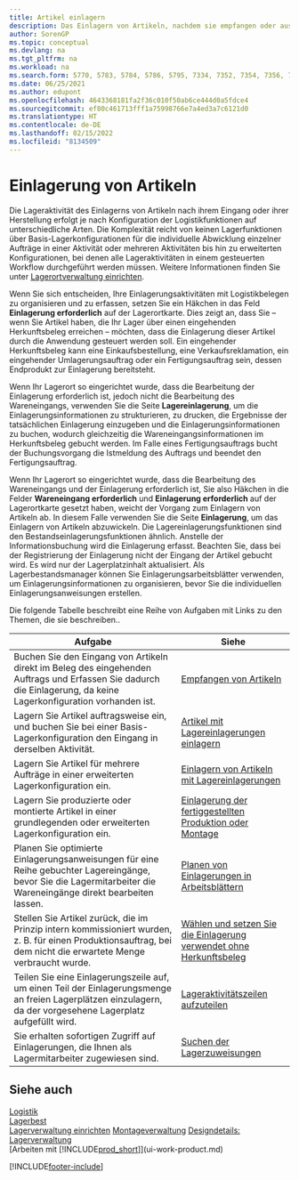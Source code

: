 ```yaml
---
title: Artikel einlagern
description: Das Einlagern von Artikeln, nachdem sie empfangen oder ausgegeben wurden, wird auf unterschiedliche Weise durchgeführt, je nachdem, wie die Funktionen der Lagerverwaltung konfiguriert sind.
author: SorenGP
ms.topic: conceptual
ms.devlang: na
ms.tgt_pltfrm: na
ms.workload: na
ms.search.form: 5770, 5783, 5784, 5786, 5795, 7334, 7352, 7354, 7356, 7375, 7379, 7390, 7394, 7396, 9312, 9315, 9343
ms.date: 06/25/2021
ms.author: edupont
ms.openlocfilehash: 4643368181fa2f36c010f50ab6ce444d0a5fdce4
ms.sourcegitcommit: ef80c461713fff1a75998766e7a4ed3a7c6121d0
ms.translationtype: HT
ms.contentlocale: de-DE
ms.lasthandoff: 02/15/2022
ms.locfileid: "8134509"
---
```

# <a name="putting-items-away"></a>Einlagerung von Artikeln

Die Lageraktivität des Einlagerns von Artikeln nach ihrem Eingang oder ihrer Herstellung erfolgt je nach Konfiguration der Logistikfunktionen auf unterschiedliche Arten. Die Komplexität reicht von keinen Lagerfunktionen über Basis-Lagerkonfigurationen für die individuelle Abwicklung einzelner Aufträge in einer Aktivität oder mehreren Aktivitäten bis hin zu erweiterten Konfigurationen, bei denen alle Lageraktivitäten in einem gesteuerten Workflow durchgeführt werden müssen. Weitere Informationen finden Sie unter [Lagerortverwaltung einrichten](warehouse-setup-warehouse.md).

Wenn Sie sich entscheiden, Ihre Einlagerungsaktivitäten mit Logistikbelegen zu organisieren und zu erfassen, setzen Sie ein Häkchen in das Feld **Einlagerung erforderlich** auf der Lagerortkarte. Dies zeigt an, dass Sie – wenn Sie Artikel haben, die Ihr Lager über einen eingehenden Herkunftsbeleg erreichen – möchten, dass die Einlagerung dieser Artikel durch die Anwendung gesteuert werden soll. Ein eingehender Herkunftsbeleg kann eine Einkaufsbestellung, eine Verkaufsreklamation, ein eingehender Umlagerungsauftrag oder ein Fertigungsauftrag sein, dessen Endprodukt zur Einlagerung bereitsteht.  

Wenn Ihr Lagerort so eingerichtet wurde, dass die Bearbeitung der Einlagerung erforderlich ist, jedoch nicht die Bearbeitung des Wareneingangs, verwenden Sie die Seite **Lagereinlagerung**, um die Einlagerungsinformationen zu strukturieren, zu drucken, die Ergebnisse der tatsächlichen Einlagerung einzugeben und die Einlagerungsinformationen zu buchen, wodurch gleichzeitig die Wareneingangsinformationen im Herkunftsbeleg gebucht werden. Im Falle eines Fertigungsauftrags bucht der Buchungsvorgang die Istmeldung des Auftrags und beendet den Fertigungsauftrag.

Wenn Ihr Lagerort so eingerichtet wurde, dass die Bearbeitung des Wareneingangs und der Einlagerung erforderlich ist, Sie also Häkchen in die Felder **Wareneingang erforderlich** und **Einlagerung erforderlich** auf der Lagerortkarte gesetzt haben, weicht der Vorgang zum Einlagern von Artikeln ab. In diesem Falle verwenden Sie die Seite **Einlagerung**, um das Einlagern von Artikeln abzuwickeln. Die Lagereinlagerungsfunktionen sind den Bestandseinlagerungsfunktionen ähnlich. Anstelle der Informationsbuchung wird die Einlagerung erfasst. Beachten Sie, dass bei der Registrierung der Einlagerung nicht der Eingang der Artikel gebucht wird. Es wird nur der Lagerplatzinhalt aktualisiert. Als Lagerbestandsmanager können Sie Einlagerungsarbeitsblätter verwenden, um Einlagerungsinformationen zu organisieren, bevor Sie die individuellen Einlagerungsanweisungen erstellen.

Die folgende Tabelle beschreibt eine Reihe von Aufgaben mit Links zu den Themen, die sie beschreiben..  

|**Aufgabe**|**Siehe**|  
|------------|-------------|  
|Buchen Sie den Eingang von Artikeln direkt im Beleg des eingehenden Auftrags und Erfassen Sie dadurch die Einlagerung, da keine Lagerkonfiguration vorhanden ist.|[Empfangen von Artikeln](warehouse-how-receive-items.md)|  
|Lagern Sie Artikel auftragsweise ein, und buchen Sie bei einer Basis-Lagerkonfiguration den Eingang in derselben Aktivität.|[Artikel mit Lagereinlagerungen einlagern](warehouse-how-to-put-items-away-with-inventory-put-aways.md)|  
|Lagern Sie Artikel für mehrere Aufträge in einer erweiterten Lagerkonfiguration ein.|[Einlagern von Artikeln mit Lagereinlagerungen](warehouse-how-to-put-items-away-with-warehouse-put-aways.md)|  
|Lagern Sie produzierte oder montierte Artikel in einer grundlegenden oder erweiterten Lagerkonfiguration ein.|[Einlagerung der fertiggestellten Produktion oder Montage](warehouse-how-to-put-away-production-output.md)|
|Planen Sie optimierte Einlagerungsanweisungen für eine Reihe gebuchter Lagereingänge, bevor Sie die Lagermitarbeiter die Wareneingänge direkt bearbeiten lassen.|[Planen von Einlagerungen in Arbeitsblättern](warehouse-how-to-plan-put-aways-in-worksheets.md)|  
|Stellen Sie Artikel zurück, die im Prinzip intern kommissioniert wurden, z. B. für einen Produktionsauftrag, bei dem nicht die erwartete Menge verbraucht wurde.|[Wählen und setzen Sie die Einlagerung verwendet ohne Herkunftsbeleg](warehouse-how-to-create-put-aways-from-internal-put-aways.md)|
|Teilen Sie eine Einlagerungszeile auf, um einen Teil der Einlagerungsmenge an freien Lagerplätzen einzulagern, da der vorgesehene Lagerplatz aufgefüllt wird.|[Lageraktivitätszeilen aufzuteilen](warehouse-how-to-split-warehouse-activity-lines.md)|
|Sie erhalten sofortigen Zugriff auf Einlagerungen, die Ihnen als Lagermitarbeiter zugewiesen sind.|[Suchen der Lagerzuweisungen](warehouse-how-to-find-your-warehouse-assignments.md)|

## <a name="see-also"></a>Siehe auch

[Logistik](warehouse-manage-warehouse.md)  
[Lagerbest](inventory-manage-inventory.md)  
[Lagerverwaltung einrichten](warehouse-setup-warehouse.md) 
[Montageverwaltung](assembly-assemble-items.md)
[Designdetails: Lagerverwaltung](design-details-warehouse-management.md)  
[Arbeiten mit [!INCLUDE[prod_short](includes/prod_short.md)]](ui-work-product.md)  


[!INCLUDE[footer-include](includes/footer-banner.md)]